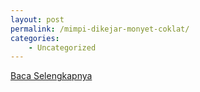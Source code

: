 ```yaml
---
layout: post
permalink: /mimpi-dikejar-monyet-coklat/
categories:
    - Uncategorized
---
```


[Baca Selengkapnya](/10)